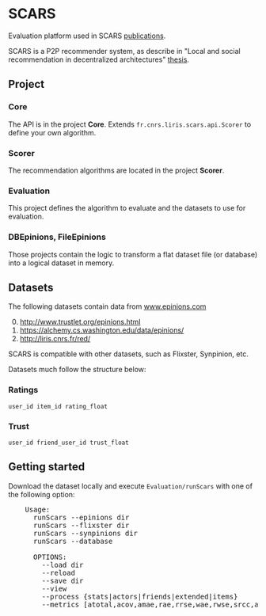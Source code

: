 # SCARS

Evaluation platform used in SCARS [publications](https://liris.cnrs.fr/publis?author=3502&mode=liste).

SCARS is a P2P recommender system, as describe in "Local and social recommendation in decentralized architectures" [thesis](https://liris.cnrs.fr/publis/?id=5900).

## Project

### Core

The API is in the project **Core**. Extends `fr.cnrs.liris.scars.api.Scorer` to define your own algorithm.

### Scorer

The recommendation algorithms are located in the project **Scorer**.

### Evaluation

This project defines the algorithm to evaluate and the datasets to use for evaluation.

### DBEpinions, FileEpinions

Those projects contain the logic to transform a flat dataset file (or database) into a logical dataset in memory.

## Datasets

The following datasets contain data from www.epinions.com

0. http://www.trustlet.org/epinions.html
0. https://alchemy.cs.washington.edu/data/epinions/
0. http://liris.cnrs.fr/red/

SCARS is compatible with other datasets, such as Flixster, Synpinion, etc.

Datasets much follow the structure below:
### Ratings

```
user_id item_id rating_float
```

### Trust

```
user_id friend_user_id trust_float
```

## Getting started

Download the dataset locally and execute `Evaluation/runScars` with one of the following option:

<pre>
    Usage:
      runScars --epinions dir
      runScars --flixster dir
      runScars --synpinions dir
      runScars --database
      
      OPTIONS:
        --load dir
        --reload
        --save dir
        --view
        --process {stats|actors|friends|extended|items}
        --metrics [atotal,acov,amae,rae,rrse,wae,rwse,srcc,asrcc,pcc,apcc,actors,scores,confidence,sconfidence] (',' separated multivalues)
</pre>

